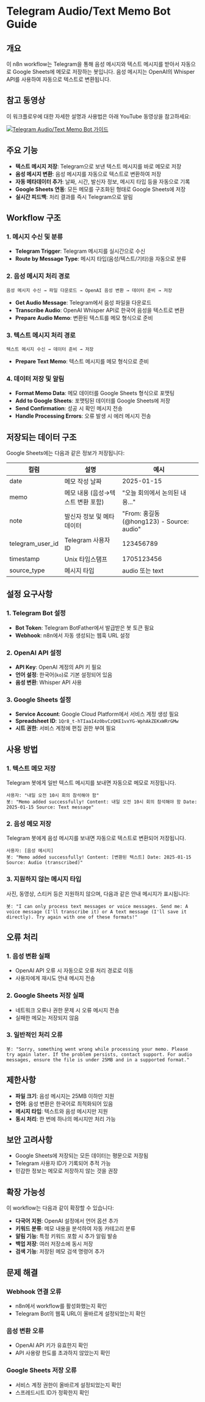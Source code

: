 # Telegram Audio/Text Memo Bot Guide

## 개요

이 n8n workflow는 Telegram을 통해 음성 메시지와 텍스트 메시지를 받아서 자동으로 Google Sheets에 메모로 저장하는 봇입니다. 음성 메시지는 OpenAI의 Whisper API를 사용하여 자동으로 텍스트로 변환됩니다.

## 참고 동영상

이 워크플로우에 대한 자세한 설명과 사용법은 아래 YouTube 동영상을 참고하세요:

[![Telegram Audio/Text Memo Bot 가이드](https://img.youtube.com/vi/yyc0j8DZvek/maxresdefault.jpg)](https://www.youtube.com/watch?v=yyc0j8DZvek)

## 주요 기능

- **텍스트 메시지 저장**: Telegram으로 보낸 텍스트 메시지를 바로 메모로 저장
- **음성 메시지 변환**: 음성 메시지를 자동으로 텍스트로 변환하여 저장
- **자동 메타데이터 추가**: 날짜, 시간, 발신자 정보, 메시지 타입 등을 자동으로 기록
- **Google Sheets 연동**: 모든 메모를 구조화된 형태로 Google Sheets에 저장
- **실시간 피드백**: 처리 결과를 즉시 Telegram으로 알림

## Workflow 구조

### 1. 메시지 수신 및 분류
- **Telegram Trigger**: Telegram 메시지를 실시간으로 수신
- **Route by Message Type**: 메시지 타입(음성/텍스트/기타)을 자동으로 분류

### 2. 음성 메시지 처리 경로
```
음성 메시지 수신 → 파일 다운로드 → OpenAI 음성 변환 → 데이터 준비 → 저장
```
- **Get Audio Message**: Telegram에서 음성 파일을 다운로드
- **Transcribe Audio**: OpenAI Whisper API로 한국어 음성을 텍스트로 변환
- **Prepare Audio Memo**: 변환된 텍스트를 메모 형식으로 준비

### 3. 텍스트 메시지 처리 경로
```
텍스트 메시지 수신 → 데이터 준비 → 저장
```
- **Prepare Text Memo**: 텍스트 메시지를 메모 형식으로 준비

### 4. 데이터 저장 및 알림
- **Format Memo Data**: 메모 데이터를 Google Sheets 형식으로 포맷팅
- **Add to Google Sheets**: 포맷팅된 데이터를 Google Sheets에 저장
- **Send Confirmation**: 성공 시 확인 메시지 전송
- **Handle Processing Errors**: 오류 발생 시 에러 메시지 전송

## 저장되는 데이터 구조

Google Sheets에는 다음과 같은 정보가 저장됩니다:

| 컬럼 | 설명 | 예시 |
|------|------|------|
| date | 메모 작성 날짜 | 2025-01-15 |
| memo | 메모 내용 (음성→텍스트 변환 포함) | "오늘 회의에서 논의된 내용..." |
| note | 발신자 정보 및 메타데이터 | "From: 홍길동 (@hong123) - Source: audio" |
| telegram_user_id | Telegram 사용자 ID | 123456789 |
| timestamp | Unix 타임스탬프 | 1705123456 |
| source_type | 메시지 타입 | audio 또는 text |

## 설정 요구사항

### 1. Telegram Bot 설정
- **Bot Token**: Telegram BotFather에서 발급받은 봇 토큰 필요
- **Webhook**: n8n에서 자동 생성되는 웹훅 URL 설정

### 2. OpenAI API 설정
- **API Key**: OpenAI 계정의 API 키 필요
- **언어 설정**: 한국어(`ko`)로 기본 설정되어 있음
- **음성 변환**: Whisper API 사용

### 3. Google Sheets 설정
- **Service Account**: Google Cloud Platform에서 서비스 계정 생성 필요
- **Spreadsheet ID**: `1Qr8_t-hTIaaI4z0bvCzQKE1vxYG-WphAkZEKxWRrGMw`
- **시트 권한**: 서비스 계정에 편집 권한 부여 필요

## 사용 방법

### 1. 텍스트 메모 저장
Telegram 봇에게 일반 텍스트 메시지를 보내면 자동으로 메모로 저장됩니다.

```
사용자: "내일 오전 10시 회의 참석해야 함"
봇: "Memo added successfully! Content: 내일 오전 10시 회의 참석해야 함 Date: 2025-01-15 Source: Text message"
```

### 2. 음성 메모 저장
Telegram 봇에게 음성 메시지를 보내면 자동으로 텍스트로 변환되어 저장됩니다.

```
사용자: [음성 메시지]
봇: "Memo added successfully! Content: [변환된 텍스트] Date: 2025-01-15 Source: Audio (transcribed)"
```

### 3. 지원하지 않는 메시지 타입
사진, 동영상, 스티커 등은 지원하지 않으며, 다음과 같은 안내 메시지가 표시됩니다:

```
봇: "I can only process text messages or voice messages. Send me: A voice message (I'll transcribe it) or A text message (I'll save it directly). Try again with one of these formats!"
```

## 오류 처리

### 1. 음성 변환 실패
- OpenAI API 오류 시 자동으로 오류 처리 경로로 이동
- 사용자에게 재시도 안내 메시지 전송

### 2. Google Sheets 저장 실패
- 네트워크 오류나 권한 문제 시 오류 메시지 전송
- 실패한 메모는 저장되지 않음

### 3. 일반적인 처리 오류
```
봇: "Sorry, something went wrong while processing your memo. Please try again later. If the problem persists, contact support. For audio messages, ensure the file is under 25MB and in a supported format."
```

## 제한사항

- **파일 크기**: 음성 메시지는 25MB 이하만 지원
- **언어**: 음성 변환은 한국어로 최적화되어 있음
- **메시지 타입**: 텍스트와 음성 메시지만 지원
- **동시 처리**: 한 번에 하나의 메시지만 처리 가능

## 보안 고려사항

- Google Sheets에 저장되는 모든 데이터는 평문으로 저장됨
- Telegram 사용자 ID가 기록되어 추적 가능
- 민감한 정보는 메모로 저장하지 않는 것을 권장

## 확장 가능성

이 workflow는 다음과 같이 확장할 수 있습니다:

- **다국어 지원**: OpenAI 설정에서 언어 옵션 추가
- **키워드 분류**: 메모 내용을 분석하여 자동 카테고리 분류
- **알림 기능**: 특정 키워드 포함 시 추가 알림 발송
- **백업 저장**: 여러 저장소에 동시 저장
- **검색 기능**: 저장된 메모 검색 명령어 추가

## 문제 해결

### Webhook 연결 오류
- n8n에서 workflow를 활성화했는지 확인
- Telegram Bot의 웹훅 URL이 올바르게 설정되었는지 확인

### 음성 변환 오류
- OpenAI API 키가 유효한지 확인
- API 사용량 한도를 초과하지 않았는지 확인

### Google Sheets 저장 오류
- 서비스 계정 권한이 올바르게 설정되었는지 확인
- 스프레드시트 ID가 정확한지 확인